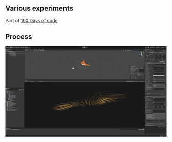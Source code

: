 ## Various experiments

Part of [100 Days of code](https://twitter.com/graphicboutique)

## Process
![Link](https://github.com/RichieWallett/Unity-Demos/blob/main/Particles_Curl_02/Screenshots/01_Screenshot_Par-Cur_2020-10-29.png)
